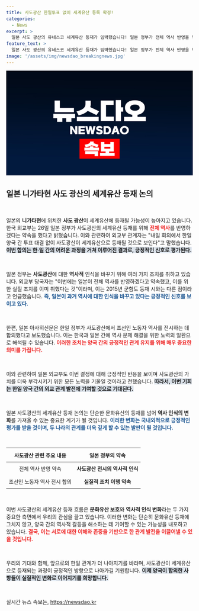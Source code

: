 ```yaml
---
title: 사도광산 한일투표 없이 세계유산 등록 확정!
categories:
  - News
excerpt: >
  일본 사도 광산의 유네스코 세계유산 등재가 임박했습니다! 일본 정부가 전체 역사 반영을 약속하며, 한일 간 중요한 합의가 이뤄졌습니다. 클릭하면 더 많은 사실을 확인해보세요!
feature_text: >
  일본 사도 광산의 유네스코 세계유산 등재가 임박했습니다! 일본 정부가 전체 역사 반영을 약속하며, 한일 간 중요한 합의가 이뤄졌습니다. 클릭하면 더 많은 사실을 확인해보세요!
image: '/assets/img/newsdao_breakingnews.jpg'
---
```


<p><img src="/assets/img/newsdao_breakingnews.jpg" alt="pcversion 속보" /></p>

<h2 data-ke-size="size26">일본 니가타현 사도 광산의 세계유산 등재 논의</h2>

<p data-ke-size="size16">&nbsp;</p>

<p>일본의 <b>니가타현</b>에 위치한 <b>사도 광산</b>이 세계유산에 등재될 가능성이 높아지고 있습니다. 한국 외교부는 26일 일본 정부가 사도광산의 세계유산 등재를 위해 <b><span style="color: #ee2323;">전체 역사</span></b>를 반영하겠다는 약속을 했다고 밝혔습니다. 이와 관련하여 외교부 관계자는 "내일 회의에서 한일 양국 간 투표 대결 없이 사도광산이 세계유산으로 등재될 것으로 보인다"고 말했습니다. <b><span style="background-color: #21538527;">이번 합의는 한·일 간의 어려운 과정을 거쳐 이루어진 결과로, 긍정적인 신호로 평가된다.</span></b></p>

<p data-ke-size="size16">&nbsp;</p>

<p>일본 정부는 <b>사도광산</b>에 대한 <b>역사적</b> 인식을 바꾸기 위해 여러 가지 조치를 취하고 있습니다. 외교부 당국자는 "이번에는 일본이 전체 역사를 반영하겠다고 약속했고, 이를 위한 실질 조치를 이미 취했다는 것"이라며, 이는 2015년 군함도 등재 시와는 다른 점이라고 언급했습니다. <b><span style="color: #1a5490;">즉, 일본이 과거 역사에 대한 인식을 바꾸고 있다는 긍정적인 신호를 보이고 있다.</span></b></p>

<p data-ke-size="size16">&nbsp;</p>

<p>한편, 일본 아사히신문은 한일 정부가 사도광산에서 조선인 노동자 역사를 전시하는 데 합의했다고 보도했습니다. 이는 한국과 일본 간에 역사 문제 해결을 위한 노력의 일환으로 해석될 수 있습니다. <b><span style="color: #ee2323;">이러한 조치는 양국 간의 긍정적인 관계 유지를 위해 매우 중요한 의미를 가집니다.</span></b> </p>

<p data-ke-size="size16">&nbsp;</p>

<p>이와 관련하여 일본 외교부도 이번 결정에 대해 긍정적인 반응을 보이며 사도광산의 가치를 더욱 부각시키기 위한 모든 노력을 기울일 것이라고 전했습니다. <b><span style="background-color: #21538527;">따라서, 이번 기회는 한일 양국 간의 외교 관계 발전에 기여할 것으로 기대된다.</span></b> </p>

<p data-ke-size="size16">&nbsp;</p>

<p>일본 사도광산의 세계유산 등재 논의는 단순한 문화유산의 등재를 넘어 <b>역사 인식의 변화</b>를 가져올 수 있는 중요한 계기가 될 것입니다. <b><span style="color: #1a5490;">이러한 변화는 국내외적으로 긍정적인 평가를 받을 것이며, 두 나라의 관계를 더욱 깊게 할 수 있는 발판이 될 것입니다.</span></b></p>

<p data-ke-size="size16">&nbsp;</p>

<div>
<table style="width: 100%; border-collapse: collapse;">
    <thead>
        <tr>
            <th style="text-align: center; height: 30px;"><b>사도광산 관련 주요 내용</b></th>
            <th style="text-align: center; height: 30px;"><b>일본 정부의 약속</b></th>
        </tr>
    </thead>
    <tbody>
        <tr>
            <td style="text-align: center; height: 30px;">전체 역사 반영 약속</td>
            <td style="text-align: center; height: 30px;"><b>사도광산 전시의 역사적 인식</b></td>
        </tr>
        <tr>
            <td style="text-align: center; height: 30px;">조선인 노동자 역사 전시 합의</td>
            <td style="text-align: center; height: 30px;"><b>실질적 조치 이행 약속</b></td>
        </tr>
    </tbody>
</table>
</div>

<p data-ke-size="size16">&nbsp;</p>

<p>이번 사도광산의 세계유산 등재 흐름은 <b>문화유산 보호</b>와 <b>역사적 인식 변화</b>라는 두 가지 중요한 측면에서 우리의 관심을 끌고 있습니다. 이러한 변화는 단순히 문화유산 등재에 그치지 않고, 양국 간의 역사적 갈등을 해소하는 데 기여할 수 있는 가능성을 내포하고 있습니다. <b><span style="color: #ee2323;">결국, 이는 서로에 대한 이해와 존중을 기반으로 한 관계 발전을 이끌어낼 수 있을 것입니다.</span></b> </p>

<p data-ke-size="size16">&nbsp;</p>

<p>우리의 기대와 함께, 앞으로의 한일 관계가 더 나아지기를 바라며, 사도광산이 세계유산으로 등재되는 과정이 긍정적인 방향으로 나아가길 기원합니다. <b><span style="background-color: #21538527;">이제 양국이 합의한 사항들이 실질적인 변화로 이어지기를 희망합니다.</span></b> </p>

<p data-ke-size="size16">&nbsp;</p>
실시간 뉴스 속보는, <a href="https://newsdao.kr" rel="dofollow">https://newsdao.kr</a>


